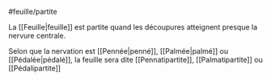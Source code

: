 
#feuille/partite

La [[Feuille|feuille]] est partite quand les découpures atteignent presque la nervure centrale.

Selon que la nervation est [[Pennée|penné]], [[Palmée|palmé]] ou [[Pédalée|pédalé]], la feuille sera dite [[Pennatipartite]], [[Palmatipartite]] ou [[Pédalipartite]]

